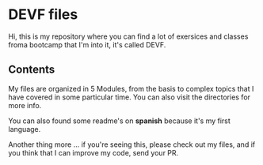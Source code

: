 # DEVF files

Hi, this is my repository where you can find a lot of exersices and classes froma bootcamp that I'm into it, it's called DEVF.

## Contents

My files are organized in 5 Modules, from the basis to complex topics that I have covered in some particular time. You can also visit the directories for more info.

You can also found some readme's on **spanish** because it's my first language.

Another thing more ... if you're seeing this, please check out my files, and if you think that I can improve my code, send your PR.

